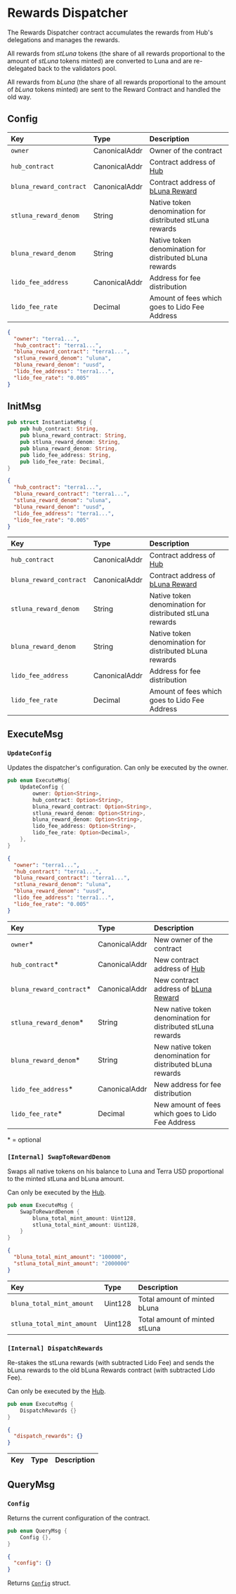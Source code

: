 # Rewards Dispatcher

The Rewards Dispatcher contract accumulates the rewards from Hub's delegations and manages the rewards.

All rewards from *stLuna* tokens (the share of all rewards proportional to the amount of *stLuna* tokens minted) are converted to Luna and are re-delegated back to the validators pool.

All rewards from *bLuna* (the share of all rewards proportional to the amount of *bLuna* tokens minted) are sent to the Reward Contract and handled the old way.

## Config

| Key | Type | Description |
| :--- | :--- | :--- |
| `owner` | CanonicalAddr | Owner of the contract |
| `hub_contract` | CanonicalAddr | Contract address of [Hub](hub) |
| `bluna_reward_contract` | CanonicalAddr | Contract address of [bLuna Reward](reward) |
| `stluna_reward_denom` | String | Native token denomination for distributed stLuna rewards |
| `bluna_reward_denom` | String | Native token denomination for distributed bLuna rewards |
| `lido_fee_address` | CanonicalAddr | Address for fee distribution |
| `lido_fee_rate` | Decimal | Amount of fees which goes to Lido Fee Address |

```json
{
  "owner": "terra1...",
  "hub_contract": "terra1...",
  "bluna_reward_contract": "terra1...",
  "stluna_reward_denom": "uluna",
  "bluna_reward_denom": "uusd",
  "lido_fee_address": "terra1...",
  "lido_fee_rate": "0.005"
}
```

## InitMsg

```rust
pub struct InstantiateMsg {
    pub hub_contract: String,
    pub bluna_reward_contract: String,
    pub stluna_reward_denom: String,
    pub bluna_reward_denom: String,
    pub lido_fee_address: String,
    pub lido_fee_rate: Decimal,
}
```

```json
{
  "hub_contract": "terra1...",
  "bluna_reward_contract": "terra1...",
  "stluna_reward_denom": "uluna",
  "bluna_reward_denom": "uusd",
  "lido_fee_address": "terra1...",
  "lido_fee_rate": "0.005" 
}
```

| Key | Type | Description |
| :--- | :--- | :--- |
| `hub_contract` | CanonicalAddr | Contract address of [Hub](hub) |
| `bluna_reward_contract` | CanonicalAddr | Contract address of [bLuna Reward](reward) |
| `stluna_reward_denom` | String | Native token denomination for distributed stLuna rewards |
| `bluna_reward_denom` | String | Native token denomination for distributed bLuna rewards |
| `lido_fee_address` | CanonicalAddr | Address for fee distribution |
| `lido_fee_rate` | Decimal | Amount of fees which goes to Lido Fee Address |

## ExecuteMsg

### ```UpdateConfig```

Updates the dispatcher's configuration. Can only be executed by the owner.

```rust
pub enum ExecuteMsg{
    UpdateConfig {
        owner: Option<String>,
        hub_contract: Option<String>,
        bluna_reward_contract: Option<String>,
        stluna_reward_denom: Option<String>,
        bluna_reward_denom: Option<String>,
        lido_fee_address: Option<String>,
        lido_fee_rate: Option<Decimal>,
    },
}
```

```json
{
  "owner": "terra1...",
  "hub_contract": "terra1...",
  "bluna_reward_contract": "terra1...",
  "stluna_reward_denom": "uluna",
  "bluna_reward_denom": "uusd",
  "lido_fee_address": "terra1...",
  "lido_fee_rate": "0.005" 
}
```

| Key | Type | Description |
| :--- | :--- | :--- |
| `owner`\* | CanonicalAddr | New owner of the contract |
| `hub_contract`\* | CanonicalAddr | New contract address of [Hub](hub) |
| `bluna_reward_contract`\* | CanonicalAddr | New contract address of [bLuna Reward](reward) |
| `stluna_reward_denom`\* | String | New native token denomination for distributed stLuna rewards |
| `bluna_reward_denom`\* | String | New native token denomination for distributed bLuna rewards |
| `lido_fee_address`\* | CanonicalAddr | New address for fee distribution |
| `lido_fee_rate`\* | Decimal | New amount of fees which goes to Lido Fee Address |

\* = optional

### ```[Internal] SwapToRewardDenom```

Swaps all native tokens on his balance to Luna and Terra USD proportional to the minted stLuna and bLuna amount.

Can only be executed by the [Hub](hub).

```rust
pub enum ExecuteMsg {
    SwapToRewardDenom {
        bluna_total_mint_amount: Uint128,
        stluna_total_mint_amount: Uint128,
    }
}
```

```json
{
  "bluna_total_mint_amount": "100000",
  "stluna_total_mint_amount": "2000000"
}
```

| Key | Type | Description |
| :--- | :--- | :--- |
| `bluna_total_mint_amount` | Uint128 | Total amount of minted bLuna |
| `stluna_total_mint_amount` | Uint128 | Total amount of minted stLuna |

### ```[Internal] DispatchRewards```

Re-stakes the stLuna rewards (with subtracted Lido Fee) and sends the bLuna rewards to the old bLuna Rewards contract (with subtracted Lido Fee).

Can only be executed by the [Hub](hub).

```rust
pub enum ExecuteMsg {
    DispatchRewards {}
}
```

```json
{
  "dispatch_rewards": {}
}
```

| Key | Type | Description |
| :--- | :--- | :--- |


## QueryMsg

### ```Config```

Returns the current configuration of the contract.

```rust
pub enum QueryMsg {
    Config {},
}
```

```json
{
  "config": {}
}
```

Returns [`Config`](rewards_dispatcher#config) struct.